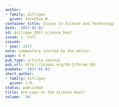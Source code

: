 ```yaml
---
author:
- family: Gilligan
  given: Jonathan M.
container_title: Issues in Science and Technology
date: '2017-01-01'
id: gilligan_2017_science_beat
issue: 1, Fall
issued:
- year: 2017
note: Commentary invited by the editor
page: 6-8
pub_type: article-journal
pub_url: http://issues.org/34-1/forum-36/
pubdate: '2017-01-01'
short_author:
- family: Gilligan
  given: J.M.
status: published
title: Are cops on the science beat?
volume: '34'
---
```

